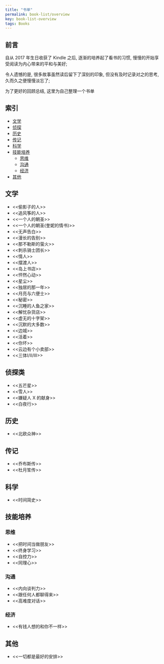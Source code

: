 ```yaml
---
title: "书单"
permalink: book-list/overview
key: book-list-overview
tags: Books
---
```


## 前言
自从 2017 年生日收获了 Kindle 之后, 逐渐的培养起了看书的习惯, 慢慢的开始享受阅读为内心带来的平和与美好; 

令人遗憾的是, 很多故事虽然读后留下了深刻的印象, 但没有及时记录对之的思考, 久而久之便慢慢淡忘了; 

为了更好的回顾总结, 这里为自己整理一个书单

## 索引
- [文学](https://sharrychoo.github.io/blog/2018/05/01/book-list.html#%E6%96%87%E5%AD%A6)
- [侦探](https://sharrychoo.github.io/blog/2018/05/01/book-list.html#%E4%BE%A6%E6%8E%A2%E7%B1%BB)
- [历史](https://sharrychoo.github.io/blog/2018/05/01/book-list.html#%E5%8E%86%E5%8F%B2)
- [传记](https://sharrychoo.github.io/blog/2018/05/01/book-list.html#%E4%BC%A0%E8%AE%B0)
- [科学](https://sharrychoo.github.io/blog/2018/05/01/book-list.html#%E7%A7%91%E5%AD%A6)
- [技能培养](https://sharrychoo.github.io/blog/2018/05/01/book-list.html#%E6%8A%80%E8%83%BD%E5%9F%B9%E5%85%BB)
  - [思维](https://sharrychoo.github.io/blog/2018/05/01/book-list.html#%E6%80%9D%E7%BB%B4)
  - [沟通](https://sharrychoo.github.io/blog/2018/05/01/book-list.html#%E6%B2%9F%E9%80%9A)
  - [经济](https://sharrychoo.github.io/blog/2018/05/01/book-list.html#%E7%BB%8F%E6%B5%8E)
- [其他](https://sharrychoo.github.io/blog/2018/05/01/book-list.html#%E5%85%B6%E4%BB%96)

## 文学
- <<偷影子的人>>
- <<追风筝的人>>
- <<一个人的朝圣>>
- <<一个人的朝圣(奎妮的情书)>>
- <<无声告白>>
- <<漫长的告别>>
- <<那不勒斯的萤火>>
- <<刺杀骑士团长>>
- <<情人>>
- <<摆渡人>>
- <<岛上书店>>
- <<怦然心动>>
- <<星尘>>
- <<独居的那一年>>
- <<月亮与六便士>>
- <<秘密>>
- <<沉睡的人鱼之家>>
- <<解忧杂货店>>
- <<虚无的十字架>>
- <<沉默的大多数>>
- <<边城>>
- <<活着>>
- <<你坏>>
- <<云边有个小卖部>>
- <<三体I/II/III>>

## 侦探类
- <<五芒星>>
- <<雪人>>
- <<嫌疑人 X 的献身>>
- <<白夜行>>

## 历史
- <<北欧众神>>

## 传记
- <<乔布斯传>>
- <<杜月笙传>>

## 科学
- <<时间简史>>

## 技能培养
### 思维
- <<把时间当做朋友>>
- <<终身学习>>
- <<自控力>>
- <<同理心>>

### 沟通
- <<内向谈判力>>
- <<跟任何人都聊得来>>
- <<高难度对话>>

### 经济
- <<有钱人想的和你不一样>>

## 其他
- <<一切都是最好的安排>>